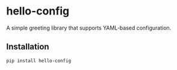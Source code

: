 # hello-config
A simple greeting library that supports YAML-based configuration.

## Installation
```sh
pip install hello-config
